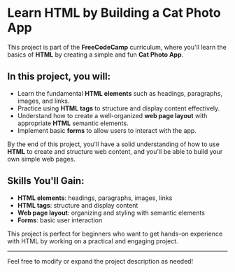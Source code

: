 # Learn HTML by Building a Cat Photo App

This project is part of the **FreeCodeCamp** curriculum, where you'll learn the basics of **HTML** by creating a simple and fun **Cat Photo App**.

## In this project, you will:
- Learn the fundamental **HTML elements** such as headings, paragraphs, images, and links.
- Practice using **HTML tags** to structure and display content effectively.
- Understand how to create a well-organized **web page layout** with appropriate **HTML** semantic elements.
- Implement basic **forms** to allow users to interact with the app.

By the end of this project, you'll have a solid understanding of how to use **HTML** to create and structure web content, and you'll be able to build your own simple web pages.

## Skills You'll Gain:
- **HTML elements**: headings, paragraphs, images, links
- **HTML tags**: structure and display content
- **Web page layout**: organizing and styling with semantic elements
- **Forms**: basic user interaction

This project is perfect for beginners who want to get hands-on experience with HTML by working on a practical and engaging project.

---

Feel free to modify or expand the project description as needed!
